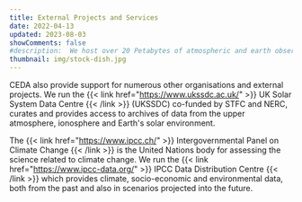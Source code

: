 ```yaml
---
title: External Projects and Services
date: 2022-04-13
updated: 2023-08-03
showComments: false
#description:  We host over 20 Petabytes of atmospheric and earth observation data. Sources include aircraft campaigns, satellites, automatic weather stations and climate models, amongst many more. 
thumbnail: img/stock-dish.jpg
---
```


CEDA also provide support for numerous other organisations and external projects.
We run the {{< link href="https://www.ukssdc.ac.uk/" >}} UK Solar System Data Centre {{< /link >}} (UKSSDC) co-funded by STFC and NERC, curates and provides access to archives of data from the upper atmosphere, ionosphere and Earth's solar environment.

The {{< link href="https://www.ipcc.ch/" >}} Intergovernmental Panel on Climate Change {{< /link >}} is the United Nations body for assessing the science related to climate change. We run the {{< link href="https://www.ipcc-data.org/" >}} IPCC Data Distribution Centre {{< /link >}} which provides climate, socio-economic and environmental data, both from the past and also in scenarios projected into the future.

